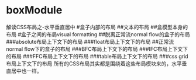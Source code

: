 # boxModule
解读CSS布局之-水平垂直居中
#盒子内部的布局
##文本的布局
##盒模型本身的布局
#盒子之间的布局visual formatting
##脱离正常流normal flow的盒子的布局
###absolute布局上下文下的布局
###float布局上下文下的布局
##正常流normal flow下的盒子的布局
###BFC布局上下文下的布局
###IFC布局上下文下的布局
###FFC布局上下文下的布局
###table布局上下文下的布局
###css grid布局上下文下的布局
所有的CSS布局其实都是围绕着这些布局模块来的，水平垂直居中也一样。
